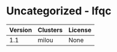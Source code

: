 # Uncategorized - lfqc







| Version | Clusters | License |
| ------- | -------- | ------- |
| 1.1 | milou | None |
